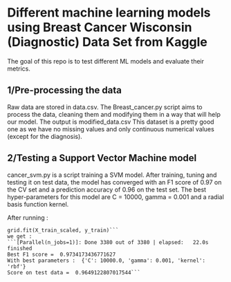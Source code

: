 # Different machine learning models using Breast Cancer Wisconsin (Diagnostic) Data Set from Kaggle
The goal of this repo is to test different ML models and evaluate their metrics.

## 1/Pre-processing the data

Raw data are stored in data.csv.
The Breast_cancer.py script aims to process the data, cleaning them and modifying them in a way that will help our model. The output is modified_data.csv
This dataset is a pretty good one as we have no missing values and only continuous numerical values (except for the diagnosis).


## 2/Testing a Support Vector Machine model

cancer_svm.py is a script training a SVM model. 
After training, tuning and testing it on test data, the model has converged with an F1 score of 0.97 on the CV set and a prediction accuracy of 0.96 on the test set. The best hyper-parameters for this model are C = 10000, gamma = 0.001 and a radial basis function kernel. 

After running :
```grid = GridSearchCV(estimator = my_svm, param_grid = param_grid, cv=10, verbose=2, scoring='f1_macro')
grid.fit(X_train_scaled, y_train)```
we get :
```[Parallel(n_jobs=1)]: Done 3380 out of 3380 | elapsed:   22.0s finished
Best F1 score =  0.9734173436771627
With best parameters :  {'C': 10000.0, 'gamma': 0.001, 'kernel': 'rbf'}
Score on test data =  0.9649122807017544```
